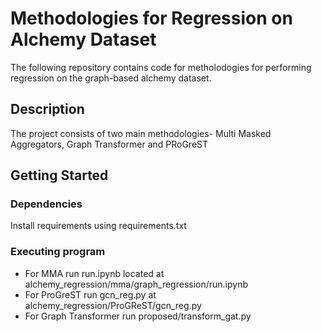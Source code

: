 # Methodologies for Regression on Alchemy Dataset

The following repository contains code for metholodogies for performing regression on the graph-based alchemy dataset. 


## Description

The project consists of two main methodologies- Multi Masked Aggregators, Graph Transformer and PRoGreST

## Getting Started

### Dependencies

Install requirements using requirements.txt

### Executing program

* For MMA run run.ipynb located at alchemy_regression/mma/graph_regression/run.ipynb
* For ProGreST run gcn_reg.py at alchemy_regression/ProGReST/gcn_reg.py
* For Graph Transformer run proposed/transform_gat.py


